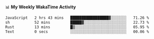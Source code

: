 <!--
**stamp711/stamp711** is a ✨ _special_ ✨ repository because its `README.md` (this file) appears on your GitHub profile.

Here are some ideas to get you started:

- 🔭 I’m currently working on ...
- 🌱 I’m currently learning ...
- 👯 I’m looking to collaborate on ...
- 🤔 I’m looking for help with ...
- 💬 Ask me about ...
- 📫 How to reach me: ...
- 😄 Pronouns: ...
- ⚡ Fun fact: ...
-->

📊 **My Weekly WakaTime Activity**

<!--START_SECTION:waka-->

```txt
JavaScript   2 hrs 43 mins   █████████████████▓░░░░░░░   71.26 %
sh           52 mins         █████▓░░░░░░░░░░░░░░░░░░░   22.73 %
Rust         13 mins         █▒░░░░░░░░░░░░░░░░░░░░░░░   05.95 %
Text         0 secs          ░░░░░░░░░░░░░░░░░░░░░░░░░   00.06 %
```

<!--END_SECTION:waka-->
